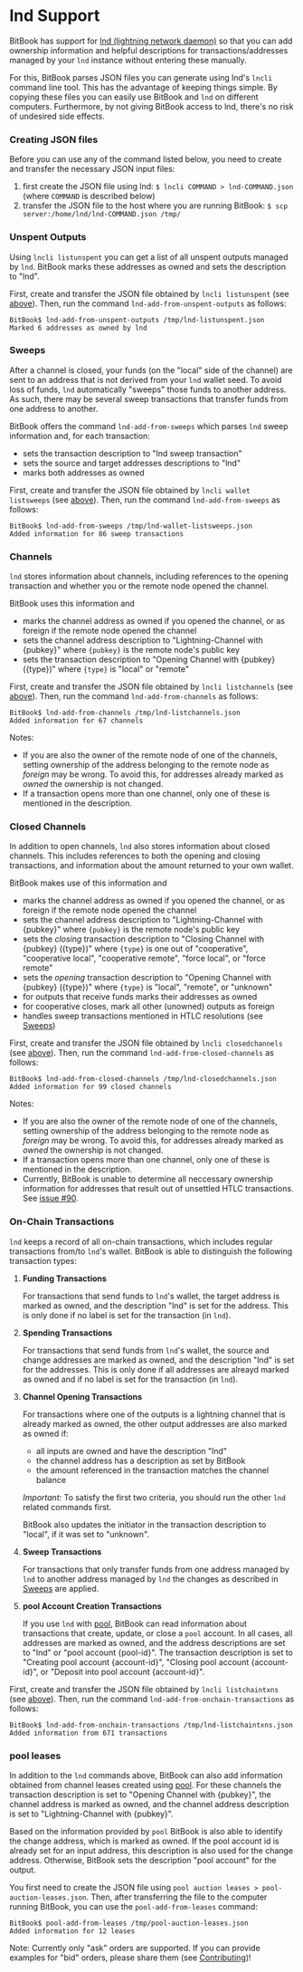 # lnd Support
BitBook has support for [lnd (lightning network daemon)](https://github.com/lightningnetwork/lnd) so that you can
add ownership information and helpful descriptions for transactions/addresses managed by your `lnd` instance without
entering these manually.

For this, BitBook parses JSON files you can generate using lnd's `lncli` command line tool. This has the advantage of
keeping things simple. By copying these files you can easily use BitBook and `lnd` on different computers. Furthermore,
by not giving BitBook access to lnd, there's no risk of undesired side effects.

### Creating JSON files
Before you can use any of the command listed below, you need to create and transfer the necessary JSON input files:

1. first create the JSON file using lnd: `$ lncli COMMAND > lnd-COMMAND.json` (where `COMMAND` is described below)
2. transfer the JSON file to the host where you are running BitBook: `$ scp server:/home/lnd/lnd-COMMAND.json /tmp/`

### Unspent Outputs
Using `lncli listunspent` you can get a list of all unspent outputs managed by `lnd`.
BitBook marks these addresses as owned and sets the description to "lnd".

First, create and transfer the JSON file obtained by `lncli listunspent` (see [above](#creating-json-files)).
Then, run the command `lnd-add-from-unspent-outputs` as follows:
```
BitBook$ lnd-add-from-unspent-outputs /tmp/lnd-listunspent.json
Marked 6 addresses as owned by lnd
```

### Sweeps
After a channel is closed, your funds (on the "local" side of the channel) are sent to an address that is not derived
from your `lnd` wallet seed. To avoid loss of funds, `lnd` automatically "sweeps" those funds to another address. As
such, there may be several sweep transactions that transfer funds from one address to another.

BitBook offers the command `lnd-add-from-sweeps` which parses `lnd` sweep information and, for each transaction:

 - sets the transaction description to "lnd sweep transaction"
 - sets the source and target addresses descriptions to "lnd"
 - marks both addresses as owned

First, create and transfer the JSON file obtained by `lncli wallet listsweeps` (see [above](#creating-json-files)).
Then, run the command `lnd-add-from-sweeps` as follows:
```
BitBook$ lnd-add-from-sweeps /tmp/lnd-wallet-listsweeps.json
Added information for 86 sweep transactions
```

### Channels
`lnd` stores information about channels, including references to the opening transaction and whether you or the remote
node opened the channel.

BitBook uses this information and

- marks the channel address as owned if you opened the channel, or as foreign if the remote node opened the channel
- sets the channel address description to "Lightning-Channel with {pubkey}" where `{pubkey}` is the remote node's public
  key
- sets the transaction description to "Opening Channel with {pubkey} ({type})" where `{type}` is "local" or "remote"

First, create and transfer the JSON file obtained by `lncli listchannels` (see [above](#creating-json-files)).
Then, run the command `lnd-add-from-channels` as follows:
```
BitBook$ lnd-add-from-channels /tmp/lnd-listchannels.json
Added information for 67 channels
```

Notes:

- If you are also the owner of the remote node of one of the channels, setting ownership of the address belonging to the
  remote node as *foreign* may be wrong. To avoid this, for addresses already marked as *owned* the ownership is not
  changed.
- If a transaction opens more than one channel, only one of these is mentioned in the description.

### Closed Channels
In addition to open channels, `lnd` also stores information about closed channels. This includes references to both the
opening and closing transactions, and information about the amount returned to your own wallet.

BitBook makes use of this information and

- marks the channel address as owned if you opened the channel, or as foreign if the remote node opened the channel 
- sets the channel address description to "Lightning-Channel with {pubkey}" where `{pubkey}` is the remote node's public
  key
- sets the *closing* transaction description to "Closing Channel with {pubkey} ({type})" where `{type}` is one out of
  "cooperative", "cooperative local", "cooperative remote", "force local", or "force remote"
- sets the *opening* transaction description to "Opening Channel with {pubkey} ({type})" where `{type}` is
      "local", "remote", or "unknown"
- for outputs that receive funds marks their addresses as owned
- for cooperative closes, mark all other (unowned) outputs as foreign
- handles sweep transactions mentioned in HTLC resolutions (see [Sweeps](#sweeps))

First, create and transfer the JSON file obtained by `lncli closedchannels` (see [above](#creating-json-files)).
Then, run the command `lnd-add-from-closed-channels` as follows:
```
BitBook$ lnd-add-from-closed-channels /tmp/lnd-closedchannels.json
Added information for 99 closed channels
```
  
Notes:

- If you are also the owner of the remote node of one of the channels, setting ownership of the address belonging to the
  remote node as *foreign* may be wrong. To avoid this, for addresses already marked as *owned* the ownership is not
  changed.
- If a transaction opens more than one channel, only one of these is mentioned in the description.
- Currently, BitBook is unable to determine all neccessary ownership information for addresses that result out of
  unsettled HTLC transactions. See [issue #90](https://github.com/C-Otto/BitBook/issues/89).

### On-Chain Transactions
`lnd` keeps a record of all on-chain transactions, which includes regular transactions from/to `lnd`'s wallet.
BitBook is able to distinguish the following transaction types:

1. **Funding Transactions**
   
   For transactions that send funds to `lnd`'s wallet, the target address is marked as owned, and
   the description "lnd" is set for the address.
   This is only done if no label is set for the transaction (in `lnd`).
   
2. **Spending Transactions**

   For transactions that send funds from `lnd`'s wallet, the source and change addresses are marked as owned, and
   the description "lnd" is set for the addresses.
   This is only done if all addresses are alreayd marked as owned and if no label is set for the transaction (in `lnd`).

3. **Channel Opening Transactions**
   
   For transactions where one of the outputs is a lightning channel that is already marked as owned, the other
   output addresses are also marked as owned if:

   - all inputs are owned and have the description "lnd"
   - the channel address has a description as set by BitBook
   - the amount referenced in the transaction matches the channel balance
  
   *Important:* To satisfy the first two criteria, you should run the other `lnd` related commands first.

    BitBook also updates the initiator in the transaction description to "local", if it was set to "unknown".

4. **Sweep Transactions**
   
   For transactions that only transfer funds from one address managed by `lnd` to another address managed by `lnd`
   the changes as described in [Sweeps](#sweeps) are applied.
   
5. **pool Account Creation Transactions**

   If you use `lnd` with [pool](https://github.com/lightninglabs/pool), BitBook can read information about transactions
   that create, update, or close a `pool` account. In all cases, all addresses are marked as owned, and the address
   descriptions are set to "lnd" or "pool account {pool-id}". The transaction description is set to
   "Creating pool account {account-id}", "Closing pool account {account-id}", or
   "Deposit into pool account {account-id}".

First, create and transfer the JSON file obtained by `lncli listchaintxns` (see [above](#creating-json-files)).
Then, run the command `lnd-add-from-onchain-transactions` as follows:
```
BitBook$ lnd-add-from-onchain-transactions /tmp/lnd-listchaintxns.json
Added information from 671 transactions
```


### pool leases

In addition to the `lnd` commands above, BitBook can also add information obtained from channel leases created using
[pool](https://github.com/lightninglabs/pool). For these channels the transaction description is set to
"Opening Channel with {pubkey}", the channel address is marked as owned, and the channel address description is set to
"Lightning-Channel with {pubkey}".

Based on the information provided by `pool` BitBook is also able to identify the change address, which is marked as
owned. If the pool account id is already set for an input address, this description is also used for the change address.
Otherwise, BitBook sets the description "pool account" for the output.

You first need to create the JSON file using `pool auction leases > pool-auction-leases.json`.
Then, after transferring the file to the computer running BitBook, you can use the `pool-add-from-leases` command:

```
BitBook$ pool-add-from-leases /tmp/pool-auction-leases.json
Added information for 12 leases
```

Note: Currently only "ask" orders are supported. If you can provide examples for "bid" orders, please share them
(see [Contributing](contributing.md))!
